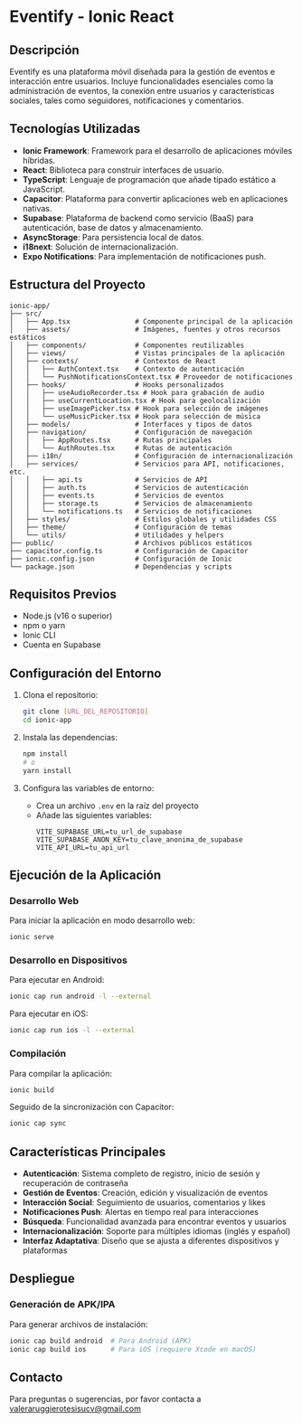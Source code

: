 # Eventify - Ionic React

## Descripción

Eventify es una plataforma móvil diseñada para la gestión de eventos e interacción entre usuarios. Incluye funcionalidades esenciales como la administración de eventos, la conexión entre usuarios y características sociales, tales como seguidores, notificaciones y comentarios.

## Tecnologías Utilizadas

- **Ionic Framework**: Framework para el desarrollo de aplicaciones móviles híbridas.
- **React**: Biblioteca para construir interfaces de usuario.
- **TypeScript**: Lenguaje de programación que añade tipado estático a JavaScript.
- **Capacitor**: Plataforma para convertir aplicaciones web en aplicaciones nativas.
- **Supabase**: Plataforma de backend como servicio (BaaS) para autenticación, base de datos y almacenamiento.
- **AsyncStorage**: Para persistencia local de datos.
- **i18next**: Solución de internacionalización.
- **Expo Notifications**: Para implementación de notificaciones push.

## Estructura del Proyecto

```
ionic-app/
├── src/
│   ├── App.tsx                # Componente principal de la aplicación
│   ├── assets/                # Imágenes, fuentes y otros recursos estáticos
│   ├── components/            # Componentes reutilizables
│   ├── views/                 # Vistas principales de la aplicación
│   ├── contexts/              # Contextos de React
│   │   ├── AuthContext.tsx    # Contexto de autenticación
│   │   └── PushNotificationsContext.tsx # Proveedor de notificaciones
│   ├── hooks/                 # Hooks personalizados
│   │   ├── useAudioRecorder.tsx # Hook para grabación de audio
│   │   ├── useCurrentLocation.tsx # Hook para geolocalización
│   │   ├── useImagePicker.tsx # Hook para selección de imágenes
│   │   └── useMusicPicker.tsx # Hook para selección de música
│   ├── models/                # Interfaces y tipos de datos
│   ├── navigation/            # Configuración de navegación
│   │   ├── AppRoutes.tsx      # Rutas principales
│   │   └── AuthRoutes.tsx     # Rutas de autenticación
│   ├── i18n/                  # Configuración de internacionalización
│   ├── services/              # Servicios para API, notificaciones, etc.
│   │   ├── api.ts             # Servicios de API
│   │   ├── auth.ts            # Servicios de autenticación
│   │   ├── events.ts          # Servicios de eventos
│   │   ├── storage.ts         # Servicios de almacenamiento
│   │   └── notifications.ts   # Servicios de notificaciones
│   ├── styles/                # Estilos globales y utilidades CSS
│   ├── theme/                 # Configuración de temas
│   └── utils/                 # Utilidades y helpers
├── public/                    # Archivos públicos estáticos
├── capacitor.config.ts        # Configuración de Capacitor
├── ionic.config.json          # Configuración de Ionic
└── package.json               # Dependencias y scripts
```

## Requisitos Previos

- Node.js (v16 o superior)
- npm o yarn
- Ionic CLI
- Cuenta en Supabase

## Configuración del Entorno

1. Clona el repositorio:
   ```bash
   git clone [URL_DEL_REPOSITORIO]
   cd ionic-app
   ```

2. Instala las dependencias:
   ```bash
   npm install
   # o
   yarn install
   ```

3. Configura las variables de entorno:
   - Crea un archivo `.env` en la raíz del proyecto
   - Añade las siguientes variables:
     ```
     VITE_SUPABASE_URL=tu_url_de_supabase
     VITE_SUPABASE_ANON_KEY=tu_clave_anonima_de_supabase
     VITE_API_URL=tu_api_url
     ```

## Ejecución de la Aplicación

### Desarrollo Web

Para iniciar la aplicación en modo desarrollo web:

```bash
ionic serve
```

### Desarrollo en Dispositivos

Para ejecutar en Android:

```bash
ionic cap run android -l --external
```

Para ejecutar en iOS:

```bash
ionic cap run ios -l --external
```

### Compilación

Para compilar la aplicación:

```bash
ionic build
```

Seguido de la sincronización con Capacitor:

```bash
ionic cap sync
```

## Características Principales

- **Autenticación**: Sistema completo de registro, inicio de sesión y recuperación de contraseña
- **Gestión de Eventos**: Creación, edición y visualización de eventos
- **Interacción Social**: Seguimiento de usuarios, comentarios y likes
- **Notificaciones Push**: Alertas en tiempo real para interacciones
- **Búsqueda**: Funcionalidad avanzada para encontrar eventos y usuarios
- **Internacionalización**: Soporte para múltiples idiomas (inglés y español)
- **Interfaz Adaptativa**: Diseño que se ajusta a diferentes dispositivos y plataformas

## Despliegue

### Generación de APK/IPA

Para generar archivos de instalación:

```bash
ionic cap build android  # Para Android (APK)
ionic cap build ios      # Para iOS (requiere Xcode en macOS)
```

## Contacto

Para preguntas o sugerencias, por favor contacta a valeraruggierotesisucv@gmail.com